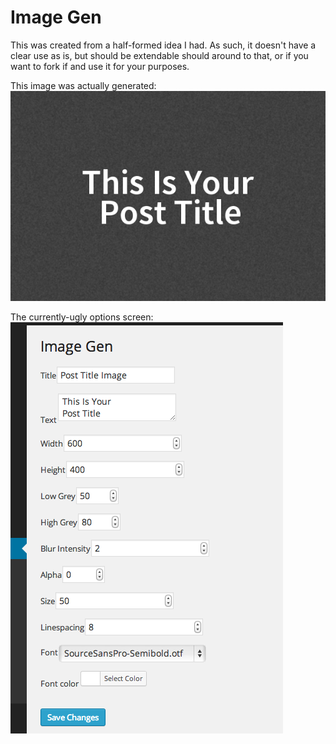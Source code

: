 Image Gen
=========

This was created from a half-formed idea I had. As such, it doesn't have a clear use as is, but should be extendable should around to that, or if you want to fork if and use it for your purposes.

This image was actually generated:
![actual generated image](screenshot-1.png)

The currently-ugly options screen:
![options, yes they're ugly](screenshot-2.png)
